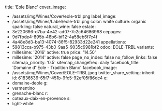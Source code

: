 title: 'Eole Blanc'
cover_image:
  - /assets/img/Wines/Cover/eole-trbl.png
label_image:
  - /assets/img/Wines/Label/eole-trbl.png
color: white
culture: organic
sparkling: false
natural_wine: false
estate:
  - 3e220696-d7ba-4e42-ad07-7c2c64686998
cepages:
  - 9d7fbde4-895b-48b6-bf12-4a58eb6f7c4f
  - 4a48e8d3-ba13-4074-86f5-82933d22e241
appellations:
  - 59813cca-b975-43b0-9aa5-9035c9981bf2
odoo: EOLE-TRBL
variants:
  -
    millesime: '2016'
    active: true
    price: '14.50'
  -
    millesime: '2014'
    active: false
page_no_index: false
no_follow_links: false
sitemap_priority: '0.5'
sitemap_changefreq: daily
facebook_title: 'Domaine d''Eole - Tradition Blanc'
facebook_image:
  - /assets/img/Wines/Cover/EOLE-TRBL.jpeg
twitter_share_setting: inherit
id: 61836536-65f7-451b-9fc5-92ef05f86dc4
e:
  - domaine-deole
g:
  - vermentino
  - grenache-blanc
r:
  - coteaux-daix-en-provence
s:
  - light-white
